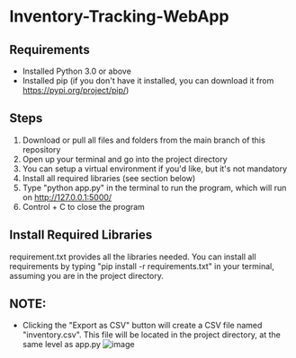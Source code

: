 # Inventory-Tracking-WebApp

## Requirements
* Installed Python 3.0 or above 
* Installed pip (if you don't have it installed, you can download it from https://pypi.org/project/pip/)

## Steps 
1. Download or pull all files and folders from the main branch of this repository 
2. Open up your terminal and go into the project directory 
3. You can setup a virtual environment if you'd like, but it's not mandatory 
4. Install all required libraries (see section below) 
5. Type "python app.py" in the terminal to run the program, which will run on http://127.0.0.1:5000/  
6. Control + C to close the program

## Install Required Libraries 
requirement.txt provides all the libraries needed. You can install all requirements by typing "pip install -r requirements.txt" in your terminal, assuming you are in the project directory. 

## NOTE:
* Clicking the "Export as CSV" button will create a CSV file named "inventory.csv". This file will be located in the project directory, at the same level as app.py
![image](https://user-images.githubusercontent.com/69047018/149021311-0c7f481b-921e-4443-bff6-71a3ef7a5f8f.png)



